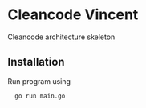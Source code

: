 
# Cleancode Vincent

Cleancode architecture skeleton


## Installation

Run program using 

```bash
  go run main.go
```
    